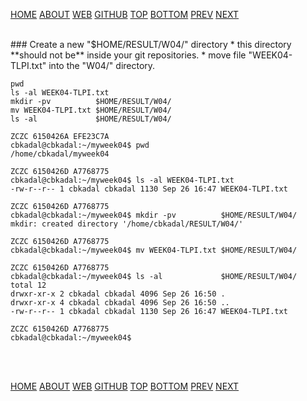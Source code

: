 ---
---

[HOME](index.md)
[ABOUT](README.md)
[WEB](https://osp4diss.vlsm.org/)
[GITHUB](/https://github.com/os2xx/osp4diss)
[TOP](#)
[BOTTOM](#endofpage)
[PREV](W04-02.md)
[NEXT](index.md#idx0704)

<br>
### Create a new "$HOME/RESULT/W04/" directory
* this directory **should not be** inside your git repositories.
* move file "WEEK04-TLPI.txt" into the "W04/" directory.

```
pwd
ls -al WEEK04-TLPI.txt
mkdir -pv          $HOME/RESULT/W04/
mv WEEK04-TLPI.txt $HOME/RESULT/W04/
ls -al             $HOME/RESULT/W04/

```

```
ZCZC 6150426A EFE23C7A
cbkadal@cbkadal:~/myweek04$ pwd
/home/cbkadal/myweek04

ZCZC 6150426D A7768775
cbkadal@cbkadal:~/myweek04$ ls -al WEEK04-TLPI.txt
-rw-r--r-- 1 cbkadal cbkadal 1130 Sep 26 16:47 WEEK04-TLPI.txt

ZCZC 6150426D A7768775
cbkadal@cbkadal:~/myweek04$ mkdir -pv          $HOME/RESULT/W04/
mkdir: created directory '/home/cbkadal/RESULT/W04/'

ZCZC 6150426D A7768775
cbkadal@cbkadal:~/myweek04$ mv WEEK04-TLPI.txt $HOME/RESULT/W04/

ZCZC 6150426D A7768775
cbkadal@cbkadal:~/myweek04$ ls -al             $HOME/RESULT/W04/
total 12
drwxr-xr-x 2 cbkadal cbkadal 4096 Sep 26 16:50 .
drwxr-xr-x 4 cbkadal cbkadal 4096 Sep 26 16:50 ..
-rw-r--r-- 1 cbkadal cbkadal 1130 Sep 26 16:47 WEEK04-TLPI.txt

ZCZC 6150426D A7768775
cbkadal@cbkadal:~/myweek04$

```

<br id="endofpage"><br>

[HOME](index.md)
[ABOUT](README.md)
[WEB](https://osp4diss.vlsm.org/)
[GITHUB](/https://github.com/os2xx/osp4diss)
[TOP](#)
[BOTTOM](#endofpage)
[PREV](W04-02.md)
[NEXT](index.md#idx0704)
<br>

